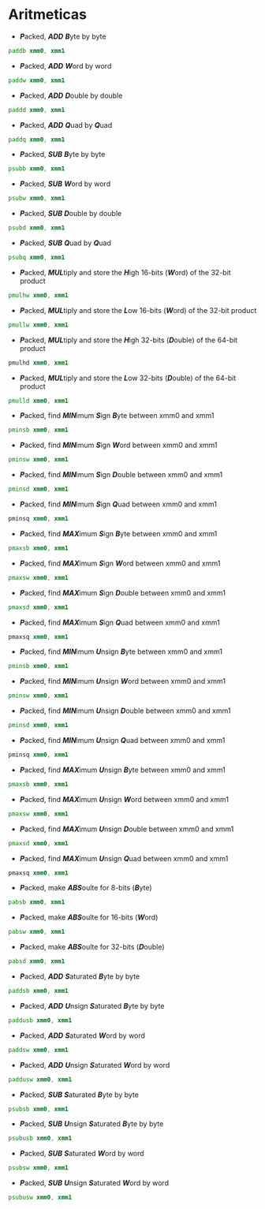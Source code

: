 # Aritmeticas
* ***P***acked, ***ADD*** ***B***yte by byte
```asm
paddb xmm0, xmm1
```
* ***P***acked, ***ADD*** ***W***ord by word
```asm
paddw xmm0, xmm1
```
* ***P***acked, ***ADD*** ***D***ouble by double
```asm
paddd xmm0, xmm1
```
* ***P***acked, ***ADD*** ***Q***uad by ***Q***uad
```asm
paddq xmm0, xmm1
```
* ***P***acked, ***SUB*** ***B***yte by byte
```asm
psubb xmm0, xmm1
```
* ***P***acked, ***SUB*** ***W***ord by word
```asm
psubw xmm0, xmm1
```
* ***P***acked, ***SUB*** ***D***ouble by double
```asm
psubd xmm0, xmm1
```
* ***P***acked, ***SUB*** ***Q***uad by ***Q***uad
```asm
psubq xmm0, xmm1
```
* ***P***acked, ***MUL***tiply and store the ***H***igh 16-bits (***W***ord) of the 32-bit product
```asm
pmulhw xmm0, xmm1
```
* ***P***acked, ***MUL***tiply and store the ***L***ow 16-bits (***W***ord) of the 32-bit product
```asm
pmullw xmm0, xmm1
```
* ***P***acked, ***MUL***tiply and store the ***H***igh 32-bits (***D***ouble) of the 64-bit product
```asm
pmulhd xmm0, xmm1
```
* ***P***acked, ***MUL***tiply and store the ***L***ow 32-bits (***D***ouble) of the 64-bit product
```asm
pmulld xmm0, xmm1
```
* ***P***acked, find ***MIN***imum ***S***ign ***B***yte between xmm0 and xmm1
```asm
pminsb xmm0, xmm1
```
* ***P***acked, find ***MIN***imum ***S***ign ***W***ord between xmm0 and xmm1
```asm
pminsw xmm0, xmm1
```
* ***P***acked, find ***MIN***imum ***S***ign ***D***ouble between xmm0 and xmm1
```asm
pminsd xmm0, xmm1
```
* ***P***acked, find ***MIN***imum ***S***ign ***Q***uad between xmm0 and xmm1
```asm
pminsq xmm0, xmm1
```
* ***P***acked, find ***MAX***imum ***S***ign ***B***yte between xmm0 and xmm1
```asm
pmaxsb xmm0, xmm1
```
* ***P***acked, find ***MAX***imum ***S***ign ***W***ord between xmm0 and xmm1
```asm
pmaxsw xmm0, xmm1
```
* ***P***acked, find ***MAX***imum ***S***ign ***D***ouble between xmm0 and xmm1
```asm
pmaxsd xmm0, xmm1
```
* ***P***acked, find ***MAX***imum ***S***ign ***Q***uad between xmm0 and xmm1
```asm
pmaxsq xmm0, xmm1
```
* ***P***acked, find ***MIN***imum ***U***nsign ***B***yte between xmm0 and xmm1
```asm
pminsb xmm0, xmm1
```
* ***P***acked, find ***MIN***imum ***U***nsign ***W***ord between xmm0 and xmm1
```asm
pminsw xmm0, xmm1
```
* ***P***acked, find ***MIN***imum ***U***nsign ***D***ouble between xmm0 and xmm1
```asm
pminsd xmm0, xmm1
```
* ***P***acked, find ***MIN***imum ***U***nsign ***Q***uad between xmm0 and xmm1
```asm
pminsq xmm0, xmm1
```
* ***P***acked, find ***MAX***imum ***U***nsign ***B***yte between xmm0 and xmm1
```asm
pmaxsb xmm0, xmm1
```
* ***P***acked, find ***MAX***imum ***U***nsign ***W***ord between xmm0 and xmm1
```asm
pmaxsw xmm0, xmm1
```
* ***P***acked, find ***MAX***imum ***U***nsign ***D***ouble between xmm0 and xmm1
```asm
pmaxsd xmm0, xmm1
```
* ***P***acked, find ***MAX***imum ***U***nsign ***Q***uad between xmm0 and xmm1
```asm
pmaxsq xmm0, xmm1
```
* ***P***acked, make ***ABS***oulte for 8-bits (***B***yte)
```asm
pabsb xmm0, xmm1
```
* ***P***acked, make ***ABS***oulte for 16-bits (***W***ord)
```asm
pabsw xmm0, xmm1
```
* ***P***acked, make ***ABS***oulte for 32-bits (***D***ouble)
```asm
pabsd xmm0, xmm1
```
* ***P***acked, ***ADD*** ***S***aturated ***B***yte by byte
```asm
paddsb xmm0, xmm1
```
* ***P***acked, ***ADD*** ***U***nsign ***S***aturated ***B***yte by byte
```asm
paddusb xmm0, xmm1
```
* ***P***acked, ***ADD*** ***S***aturated ***W***ord by word
```asm
paddsw xmm0, xmm1
```
* ***P***acked, ***ADD*** ***U***nsign ***S***aturated ***W***ord by word
```asm
paddusw xmm0, xmm1
```
* ***P***acked, ***SUB*** ***S***aturated ***B***yte by byte
```asm
psubsb xmm0, xmm1
```
* ***P***acked, ***SUB*** ***U***nsign ***S***aturated ***B***yte by byte
```asm
psubusb xmm0, xmm1
```
* ***P***acked, ***SUB*** ***S***aturated ***W***ord by word
```asm
psubsw xmm0, xmm1
```
* ***P***acked, ***SUB*** ***U***nsign ***S***aturated ***W***ord by word
```asm
psubusw xmm0, xmm1
```

